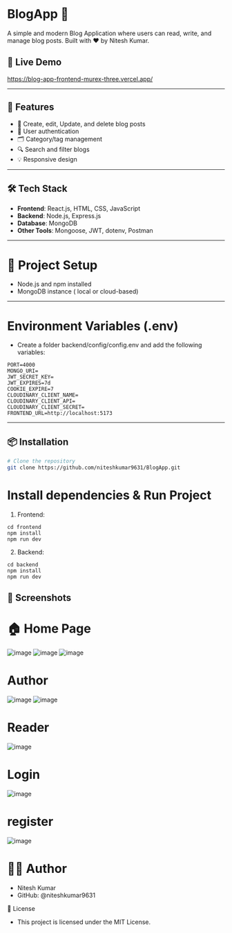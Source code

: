# BlogApp 📝

A simple and modern Blog Application where users can read, write, and manage blog posts. Built with ❤️ by Nitesh Kumar.

## 🔗 Live Demo

https://blog-app-frontend-murex-three.vercel.app/

---

## 🚀 Features

- 📝 Create, edit, Update, and delete blog posts  
- 👤 User authentication  
- 🗂️ Category/tag management  
- 🔍 Search and filter blogs  
- 💡 Responsive design  

---

## 🛠️ Tech Stack

- **Frontend**: React.js, HTML, CSS, JavaScript  
- **Backend**: Node.js, Express.js  
- **Database**: MongoDB  
- **Other Tools**: Mongoose, JWT, dotenv, Postman  

---
# 📝 Project Setup
- Node.js and npm installed
- MongoDB instance ( local or cloud-based)
---
# Environment Variables (.env) 
- Create a folder backend/config/config.env and add the following variables:
```
PORT=4000
MONGO_URI=
JWT_SECRET_KEY=
JWT_EXPIRES=7d
COOKIE_EXPIRE=7
CLOUDINARY_CLIENT_NAME=
CLOUDINARY_CLIENT_API=
CLOUDINARY_CLIENT_SECRET=
FRONTEND_URL=http://localhost:5173
```
---
## 📦 Installation

```bash
# Clone the repository
git clone https://github.com/niteshkumar9631/BlogApp.git
```
# Install dependencies & Run Project
 
1. Frontend:
```
cd frontend
npm install
npm run dev
```
2. Backend:
```
cd backend
npm install
npm run dev
```
## 📸 Screenshots
# 🏠 Home Page
![image](https://github.com/user-attachments/assets/6720427d-3bb1-4581-8e65-3b9822396112) 
![image](https://github.com/user-attachments/assets/c1734654-2545-47e7-b150-475899c8b1ef)
![image](https://github.com/user-attachments/assets/bab5ceaf-d71c-4e4a-8f88-0c1f0ba80ef8)
# Author
![image](https://github.com/user-attachments/assets/42d9764c-5ffd-4c86-a2fa-3b10eebaafed)
![image](https://github.com/user-attachments/assets/8c333f44-5814-4cb9-8535-9f3bae700e6a)
# Reader
![image](https://github.com/user-attachments/assets/2187d4d7-953e-45d3-909f-bb73946fb6c3)
# Login
![image](https://github.com/user-attachments/assets/d5919779-8f8e-4a2c-9446-2d41cee916d2)
# register
![image](https://github.com/user-attachments/assets/fb5a2db1-104c-44ae-9fbb-92ea59230732)

# 🙋‍♂️ Author
- Nitesh Kumar
- GitHub: @niteshkumar9631

📄 License
- This project is licensed under the MIT License.







